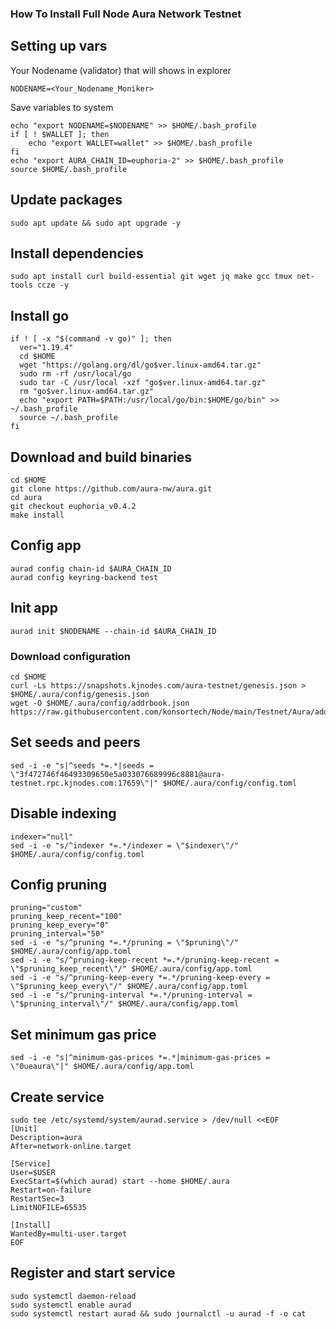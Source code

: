 ### How To Install Full Node Aura Network Testnet

## Setting up vars
Your Nodename (validator) that will shows in explorer
```
NODENAME=<Your_Nodename_Moniker>
```

Save variables to system
```
echo "export NODENAME=$NODENAME" >> $HOME/.bash_profile
if [ ! $WALLET ]; then
	echo "export WALLET=wallet" >> $HOME/.bash_profile
fi
echo "export AURA_CHAIN_ID=euphoria-2" >> $HOME/.bash_profile
source $HOME/.bash_profile
```

## Update packages
```
sudo apt update && sudo apt upgrade -y
```

## Install dependencies
```
sudo apt install curl build-essential git wget jq make gcc tmux net-tools ccze -y
```

## Install go
```
if ! [ -x "$(command -v go)" ]; then
  ver="1.19.4"
  cd $HOME
  wget "https://golang.org/dl/go$ver.linux-amd64.tar.gz"
  sudo rm -rf /usr/local/go
  sudo tar -C /usr/local -xzf "go$ver.linux-amd64.tar.gz"
  rm "go$ver.linux-amd64.tar.gz"
  echo "export PATH=$PATH:/usr/local/go/bin:$HOME/go/bin" >> ~/.bash_profile
  source ~/.bash_profile
fi
```

## Download and build binaries
```
cd $HOME
git clone https://github.com/aura-nw/aura.git
cd aura
git checkout euphoria_v0.4.2
make install
```

## Config app
```
aurad config chain-id $AURA_CHAIN_ID
aurad config keyring-backend test
```

## Init app
```
aurad init $NODENAME --chain-id $AURA_CHAIN_ID
```

### Download configuration
```
cd $HOME
curl -Ls https://snapshots.kjnodes.com/aura-testnet/genesis.json > $HOME/.aura/config/genesis.json
wget -O $HOME/.aura/config/addrbook.json https://raw.githubusercontent.com/konsortech/Node/main/Testnet/Aura/addrbook.json
```

## Set seeds and peers
```
sed -i -e "s|^seeds *=.*|seeds = \"3f472746f46493309650e5a033076689996c8881@aura-testnet.rpc.kjnodes.com:17659\"|" $HOME/.aura/config/config.toml
```

## Disable indexing
```
indexer="null"
sed -i -e "s/^indexer *=.*/indexer = \"$indexer\"/" $HOME/.aura/config/config.toml
```

## Config pruning
```
pruning="custom"
pruning_keep_recent="100"
pruning_keep_every="0"
pruning_interval="50"
sed -i -e "s/^pruning *=.*/pruning = \"$pruning\"/" $HOME/.aura/config/app.toml
sed -i -e "s/^pruning-keep-recent *=.*/pruning-keep-recent = \"$pruning_keep_recent\"/" $HOME/.aura/config/app.toml
sed -i -e "s/^pruning-keep-every *=.*/pruning-keep-every = \"$pruning_keep_every\"/" $HOME/.aura/config/app.toml
sed -i -e "s/^pruning-interval *=.*/pruning-interval = \"$pruning_interval\"/" $HOME/.aura/config/app.toml
```

## Set minimum gas price
```
sed -i -e "s|^minimum-gas-prices *=.*|minimum-gas-prices = \"0ueaura\"|" $HOME/.aura/config/app.toml
```

## Create service
```
sudo tee /etc/systemd/system/aurad.service > /dev/null <<EOF
[Unit]
Description=aura
After=network-online.target

[Service]
User=$USER
ExecStart=$(which aurad) start --home $HOME/.aura
Restart=on-failure
RestartSec=3
LimitNOFILE=65535

[Install]
WantedBy=multi-user.target
EOF
```

## Register and start service
```
sudo systemctl daemon-reload
sudo systemctl enable aurad
sudo systemctl restart aurad && sudo journalctl -u aurad -f -o cat
```
